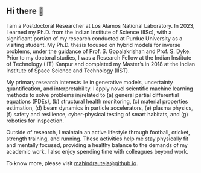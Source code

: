 ## Hi there 👋

I am a Postdoctoral Researcher at Los Alamos National Laboratory. In 2023, I earned my Ph.D. from the Indian Institute of Science (IISc), with a significant portion of my research conducted at Purdue University as a visiting student. My Ph.D. thesis focused on hybrid models for inverse problems, under the guidance of Prof. S. Gopalakrishan and Prof. S. Dyke. Prior to my doctoral studies, I was a Research Fellow at the Indian Institute of Technology (IIT) Kanpur and completed my Master’s in 2018 at the Indian Institute of Space Science and Technology (IIST).

My primary research interests lie in generative models, uncertainty quantification, and interpretability. I apply novel scientific machine learning methods to solve problems in/related to (a) general partial differential equations (PDEs), (b) structural health monitoring, (c) material properties estimation, (d) beam dynamics in particle accelerators, (e) plasma physics, (f) safety and resilience, cyber-physical testing of smart habitats, and (g) robotics for inspection.

Outside of research, I maintain an active lifestyle through football, cricket, strength training, and running. These activities help me stay physically fit and mentally focused, providing a healthy balance to the demands of my academic work. I also enjoy spending time with colleagues beyond work.

To know more, please visit [mahindrautela@github.io](https://mahindrautela.github.io/).
